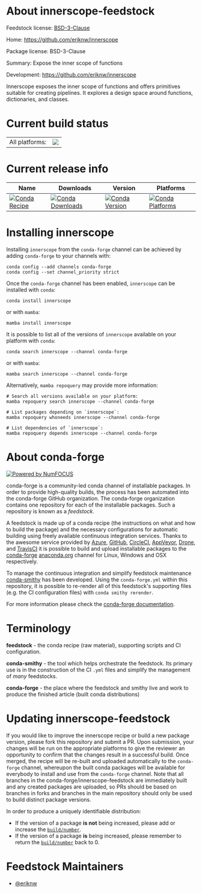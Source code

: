 About innerscope-feedstock
==========================

Feedstock license: [BSD-3-Clause](https://github.com/conda-forge/innerscope-feedstock/blob/main/LICENSE.txt)

Home: https://github.com/eriknw/innerscope

Package license: BSD-3-Clause

Summary: Expose the inner scope of functions

Development: https://github.com/eriknw/innerscope

Innerscope exposes the inner scope of functions and offers primitives suitable for creating pipelines.
It explores a design space around functions, dictionaries, and classes.


Current build status
====================


<table><tr><td>All platforms:</td>
    <td>
      <a href="https://dev.azure.com/conda-forge/feedstock-builds/_build/latest?definitionId=13824&branchName=main">
        <img src="https://dev.azure.com/conda-forge/feedstock-builds/_apis/build/status/innerscope-feedstock?branchName=main">
      </a>
    </td>
  </tr>
</table>

Current release info
====================

| Name | Downloads | Version | Platforms |
| --- | --- | --- | --- |
| [![Conda Recipe](https://img.shields.io/badge/recipe-innerscope-green.svg)](https://anaconda.org/conda-forge/innerscope) | [![Conda Downloads](https://img.shields.io/conda/dn/conda-forge/innerscope.svg)](https://anaconda.org/conda-forge/innerscope) | [![Conda Version](https://img.shields.io/conda/vn/conda-forge/innerscope.svg)](https://anaconda.org/conda-forge/innerscope) | [![Conda Platforms](https://img.shields.io/conda/pn/conda-forge/innerscope.svg)](https://anaconda.org/conda-forge/innerscope) |

Installing innerscope
=====================

Installing `innerscope` from the `conda-forge` channel can be achieved by adding `conda-forge` to your channels with:

```
conda config --add channels conda-forge
conda config --set channel_priority strict
```

Once the `conda-forge` channel has been enabled, `innerscope` can be installed with `conda`:

```
conda install innerscope
```

or with `mamba`:

```
mamba install innerscope
```

It is possible to list all of the versions of `innerscope` available on your platform with `conda`:

```
conda search innerscope --channel conda-forge
```

or with `mamba`:

```
mamba search innerscope --channel conda-forge
```

Alternatively, `mamba repoquery` may provide more information:

```
# Search all versions available on your platform:
mamba repoquery search innerscope --channel conda-forge

# List packages depending on `innerscope`:
mamba repoquery whoneeds innerscope --channel conda-forge

# List dependencies of `innerscope`:
mamba repoquery depends innerscope --channel conda-forge
```


About conda-forge
=================

[![Powered by
NumFOCUS](https://img.shields.io/badge/powered%20by-NumFOCUS-orange.svg?style=flat&colorA=E1523D&colorB=007D8A)](https://numfocus.org)

conda-forge is a community-led conda channel of installable packages.
In order to provide high-quality builds, the process has been automated into the
conda-forge GitHub organization. The conda-forge organization contains one repository
for each of the installable packages. Such a repository is known as a *feedstock*.

A feedstock is made up of a conda recipe (the instructions on what and how to build
the package) and the necessary configurations for automatic building using freely
available continuous integration services. Thanks to the awesome service provided by
[Azure](https://azure.microsoft.com/en-us/services/devops/), [GitHub](https://github.com/),
[CircleCI](https://circleci.com/), [AppVeyor](https://www.appveyor.com/),
[Drone](https://cloud.drone.io/welcome), and [TravisCI](https://travis-ci.com/)
it is possible to build and upload installable packages to the
[conda-forge](https://anaconda.org/conda-forge) [anaconda.org](https://anaconda.org/)
channel for Linux, Windows and OSX respectively.

To manage the continuous integration and simplify feedstock maintenance
[conda-smithy](https://github.com/conda-forge/conda-smithy) has been developed.
Using the ``conda-forge.yml`` within this repository, it is possible to re-render all of
this feedstock's supporting files (e.g. the CI configuration files) with ``conda smithy rerender``.

For more information please check the [conda-forge documentation](https://conda-forge.org/docs/).

Terminology
===========

**feedstock** - the conda recipe (raw material), supporting scripts and CI configuration.

**conda-smithy** - the tool which helps orchestrate the feedstock.
                   Its primary use is in the construction of the CI ``.yml`` files
                   and simplify the management of *many* feedstocks.

**conda-forge** - the place where the feedstock and smithy live and work to
                  produce the finished article (built conda distributions)


Updating innerscope-feedstock
=============================

If you would like to improve the innerscope recipe or build a new
package version, please fork this repository and submit a PR. Upon submission,
your changes will be run on the appropriate platforms to give the reviewer an
opportunity to confirm that the changes result in a successful build. Once
merged, the recipe will be re-built and uploaded automatically to the
`conda-forge` channel, whereupon the built conda packages will be available for
everybody to install and use from the `conda-forge` channel.
Note that all branches in the conda-forge/innerscope-feedstock are
immediately built and any created packages are uploaded, so PRs should be based
on branches in forks and branches in the main repository should only be used to
build distinct package versions.

In order to produce a uniquely identifiable distribution:
 * If the version of a package **is not** being increased, please add or increase
   the [``build/number``](https://docs.conda.io/projects/conda-build/en/latest/resources/define-metadata.html#build-number-and-string).
 * If the version of a package **is** being increased, please remember to return
   the [``build/number``](https://docs.conda.io/projects/conda-build/en/latest/resources/define-metadata.html#build-number-and-string)
   back to 0.

Feedstock Maintainers
=====================

* [@eriknw](https://github.com/eriknw/)

